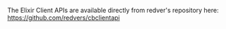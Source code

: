 The Elixir Client APIs are available directly from redver's repository here:
https://github.com/redvers/cbclientapi

